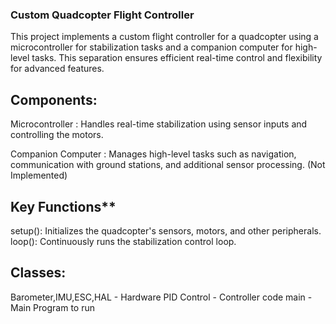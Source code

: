 ### Custom Quadcopter Flight Controller

This project implements a custom flight controller for a quadcopter using a microcontroller for stabilization tasks and a companion computer for high-level tasks. This separation ensures efficient real-time control and flexibility for advanced features.

## Components:

Microcontroller : Handles real-time stabilization using sensor inputs and controlling the motors.

Companion Computer : Manages high-level tasks such as navigation, communication with ground stations, and additional sensor processing. (Not Implemented)

## Key Functions**
setup(): Initializes the quadcopter's sensors, motors, and other peripherals.
loop(): Continuously runs the stabilization control loop.

## Classes:
Barometer,IMU,ESC,HAL - Hardware 
PID Control - Controller code 
main - Main Program to run
